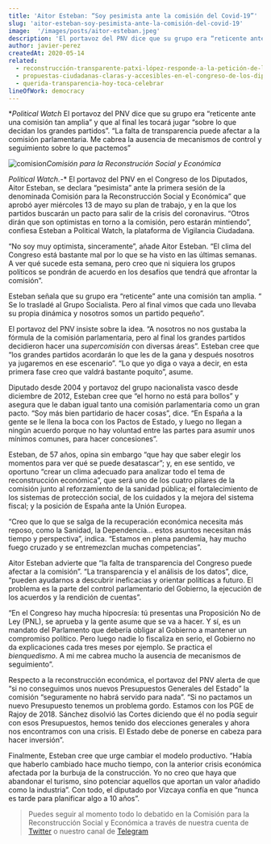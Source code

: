 ```yaml
---
title: 'Aitor Esteban: “Soy pesimista ante la comisión del Covid-19”'
slug: 'aitor-esteban-soy-pesimista-ante-la-comisión-del-covid-19'
image:  '/images/posts/aitor-esteban.jpeg'
description: 'El portavoz del PNV dice que su grupo era “reticente ante una comisión tan amplia” y que al final les tocará jugar “sobre lo que decidan los grandes partidos”. “La falta de transparencia puede afectar a la comisión parlamentaria. Me cabrea la ausencia de mecanismos de control y seguimiento sobre lo que pactemos”'
author: javier-perez
createdAt: 2020-05-14
related:
  - reconstrucción-transparente-patxi-lópez-responde-a-la-petición-de-la-sociedad-civil
  - propuestas-ciudadanas-claras-y-accesibles-en-el-congreso-de-los-diputados
  - querida-transparencia-hoy-toca-celebrar
lineOfWork: democracy
---
```

**Political Watch* El portavoz del PNV dice que su grupo era “reticente ante una comisión tan amplia” y que al final les tocará jugar “sobre lo que decidan los grandes partidos”. “La falta de transparencia puede afectar a la comisión parlamentaria. Me cabrea la ausencia de mecanismos de control y seguimiento sobre lo que pactemos”

![comision]*Comisión para la Reconstrución Social y Económica*

[comision]: /images/posts/aitor-esteban.jpeg

*Political Watch.-** El portavoz del PNV en el Congreso de los Diputados, Aitor Esteban, se declara “pesimista” ante la primera sesión de la denominada Comisión para la Reconstrucción Social y Económica” que aprobó ayer miércoles 13 de mayo su plan de trabajo, y en la que los partidos buscarán un pacto para salir de la crisis del coronavirus. “Otros dirán que son optimistas en torno a la comisión, pero estarán mintiendo”, confiesa Esteban a Political Watch, la plataforma de Vigilancia Ciudadana.

“No soy muy optimista, sinceramente”, añade Aitor Esteban. “El clima del Congreso está bastante mal por lo que se ha visto en las últimas semanas. A ver qué sucede esta semana, pero creo que ni siquiera los grupos políticos se pondrán de acuerdo en los desafíos que tendrá que afrontar la comisión”.

Esteban señala que su grupo era “reticente” ante una comisión tan amplia. “ Se lo trasladé al Grupo Socialista. Pero al final vimos que cada uno llevaba su propia dinámica y nosotros somos un partido pequeño”.

El portavoz del PNV insiste sobre la idea. “A nosotros no nos gustaba la fórmula de la comisión parlamentaria, pero al final los grandes partidos decidieron hacer una *supercomisión* con diversas áreas”. Esteban cree que “los grandes partidos acordarán lo que les de la gana y después nosotros ya jugaremos en ese escenario”. “Lo que yo diga o vaya a decir, en esta primera fase creo que valdrá bastante poquito”, asume.

Diputado desde 2004 y portavoz del grupo nacionalista vasco desde diciembre de 2012, Esteban cree que “el horno no está para bollos” y asegura que le daban igual tanto una comisión parlamentaria como un gran pacto. “Soy más bien partidario de hacer cosas”, dice. “En España a la gente se le llena la boca con los Pactos de Estado, y luego no llegan a ningún acuerdo porque no hay voluntad entre las partes para asumir unos mínimos comunes, para hacer concesiones”.

Esteban, de 57 años, opina sin embargo “que hay que saber elegir los momentos para ver qué se puede desatascar”; y, en ese sentido, ve oportuno “crear un clima adecuado para analizar todo el tema de reconstrucción económica”, que será uno de los cuatro pilares de la comisión junto al reforzamiento de la sanidad pública; el fortalecimiento de los sistemas de protección social, de los cuidados y la mejora del sistema fiscal; y la posición de España ante la Unión Europea.

“Creo que lo que se salga de la recuperación económica necesita más reposo, como la Sanidad, la Dependencia… estos asuntos necesitan más tiempo y perspectiva”, indica. “Estamos en plena pandemia, hay mucho fuego cruzado y se entremezclan muchas competencias”.

Aitor Esteban advierte que “la falta de transparencia del Congreso puede afectar a la comisión”. “La transparencia y el análisis de los datos”, dice, “pueden ayudarnos a descubrir ineficacias y orientar políticas a futuro. El problema es la parte del control parlamentario del Gobierno, la ejecución de los acuerdos y la rendición de cuentas”.

“En el Congreso hay mucha hipocresía: tú presentas una Proposición No de Ley (PNL), se aprueba y la gente asume que se va a hacer. Y sí, es un mandato del Parlamento que debería obligar al Gobierno a mantener un compromiso político. Pero luego nadie lo fiscaliza en serio, el Gobierno no da explicaciones cada tres meses por ejemplo. Se practica el *bienquedismo*. A mi me cabrea mucho la ausencia de mecanismos de seguimiento”.

Respecto a la reconstrucción económica, el portavoz del PNV alerta de que “si no conseguimos unos nuevos Presupuestos Generales del Estado” la comisión “seguramente no habrá servido para nada”. “Si no pactamos un nuevo Presupuesto tenemos un problema gordo. Estamos con los PGE de Rajoy de 2018. Sánchez disolvió las Cortes diciendo que él no podía seguir con esos Presupuestos, hemos tenido dos elecciones generales y ahora nos encontramos con una crisis. El Estado debe de ponerse en cabeza para hacer inversión”.

Finalmente, Esteban cree que urge cambiar el modelo productivo. “Había que haberlo cambiado hace mucho tiempo, con la anterior crisis económica afectada por la burbuja de la construcción. Yo no creo que haya que abandonar el turismo, sino potenciar aquellos que aportan un valor añadido como la industria”. Con todo, el diputado por Vizcaya confía en que “nunca es tarde para planificar algo a 10 años”.
> Puedes seguir al momento todo lo debatido en la Comisión para la Reconstrucción Social y Económica a través de nuestra cuenta de [Twitter](https://twitter.com/_PoliticalWatch) o nuestro canal de [Telegram](https://t.me/politicalwatch_covid19)
